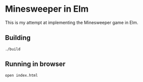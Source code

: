 # Minesweeper in Elm

This is my attempt at implementing the Minesweeper game in Elm.

## Building

`./build`

## Running in browser

`open index.html`
